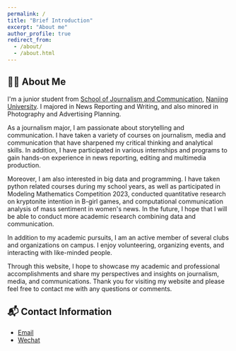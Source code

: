 ```yaml
---
permalink: /
title: "Brief Introduction"
excerpt: "About me"
author_profile: true
redirect_from: 
  - /about/
  - /about.html
---
```


## 🙋‍♀️ About Me

I'm a junior student from [School of Journalism and Communication](https://jc.nju.edu.cn), [Nanjing University](https://www.nju.edu.cn). I majored in News Reporting and Writing, and also minored in Photography and Advertising Planning.

As a journalism major, I am passionate about storytelling and communication. I have taken a variety of courses on journalism, media and communication that have sharpened my critical thinking and analytical skills. In addition, I have participated in various internships and programs to gain hands-on experience in news reporting, editing and multimedia production.

Moreover, I am also interested in big data and programming. I have taken python related courses during my school years, as well as participated in Modeling Mathematics Competition 2023, conducted quantitative research on kryptonite intention in B-girl games, and computational communication analysis of mass sentiment in women's news. In the future, I hope that I will be able to conduct more academic research combining data and communication.

In addition to my academic pursuits, I am an active member of several clubs and organizations on campus. I enjoy volunteering, organizing events, and interacting with like-minded people.

Through this website, I hope to showcase my academic and professional accomplishments and share my perspectives and insights on journalism, media, and communications. Thank you for visiting my website and please feel free to contact me with any questions or comments.

## 📬 Contact Information

- [Email](mailto:1441568842@qq.com) 
- [Wechat](../images/wechat.png)


